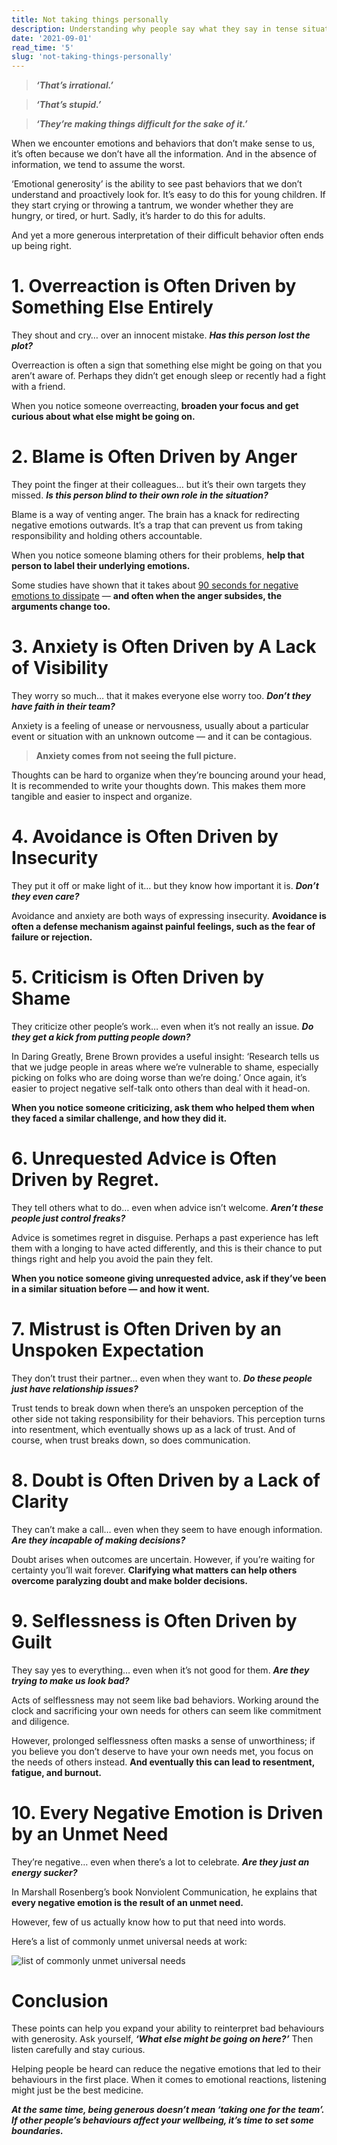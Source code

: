 ```yaml
---
title: Not taking things personally
description: Understanding why people say what they say in tense situations.
date: '2021-09-01'
read_time: '5'
slug: 'not-taking-things-personally'
---
```


> ***‘That’s irrational.’***

> ***‘That’s stupid.’***

> ***‘They’re making things difficult for the sake of it.’***

When we encounter emotions and behaviors that don’t make sense to us, it’s often because we don’t have all the information. And in the absence of information, we tend to assume the worst.

‘Emotional generosity’ is the ability to see past behaviors that we don’t understand and proactively look for. It’s easy to do this for young children. If they start crying or throwing a tantrum, we wonder whether they are hungry, or tired, or hurt. Sadly, it’s harder to do this for adults.

And yet a more generous interpretation of their difficult behavior often ends up being right.

# 1. Overreaction is Often Driven by Something Else Entirely

They shout and cry… over an innocent mistake. ***Has this person lost the plot?***

Overreaction is often a sign that something else might be going on that you aren’t aware of. Perhaps they didn’t get enough sleep or recently had a fight with a friend. 

When you notice someone overreacting, **broaden your focus and get curious about what else might be going on.**

# 2. Blame is Often Driven by Anger
They point the finger at their colleagues… but it’s their own targets they missed. ***Is this person blind to their own role in the situation?***

Blame is a way of venting anger. The brain has a knack for redirecting negative emotions outwards. It’s a trap that can prevent us from taking responsibility and holding others accountable.

When you notice someone blaming others for their problems, **help that person to label their underlying emotions.**

Some studies have shown that it takes about [90 seconds for negative emotions to dissipate](https://www.alysonmstone.com/90-seconds-to-emotional-resilience/) — **and often when the anger subsides, the arguments change too.**

# 3. Anxiety is Often Driven by A Lack of Visibility
They worry so much… that it makes everyone else worry too. ***Don’t they have faith in their team?***

Anxiety is a feeling of unease or nervousness, usually about a particular event or situation with an unknown outcome — and it can be contagious.

> **Anxiety comes from not seeing the full picture.**

Thoughts can be hard to organize when they’re bouncing around your head, It is recommended to write your thoughts down. This makes them more tangible and easier to inspect and organize.

# 4. Avoidance is Often Driven by Insecurity
They put it off or make light of it… but they know how important it is. ***Don’t they even care?***

Avoidance and anxiety are both ways of expressing insecurity. **Avoidance is often a defense mechanism against painful feelings, such as the fear of failure or rejection.**

# 5. Criticism is Often Driven by Shame
They criticize other people’s work… even when it’s not really an issue. ***Do they get a kick from putting people down?***

<!-- EDIT THIS POINT -->
In Daring Greatly, Brene Brown provides a useful insight: ‘Research tells us that we judge people in areas where we’re vulnerable to shame, especially picking on folks who are doing worse than we’re doing.’ Once again, it’s easier to project negative self-talk onto others than deal with it head-on.

**When you notice someone criticizing, ask them who helped them when they faced a similar challenge, and how they did it.**

# 6. Unrequested Advice is Often Driven by Regret. 
They tell others what to do… even when advice isn’t welcome. ***Aren’t these people just control freaks?***

Advice is sometimes regret in disguise. Perhaps a past experience has left them with a longing to have acted differently, and this is their chance to put things right and help you avoid the pain they felt.

**When you notice someone giving unrequested advice, ask if they’ve been in a similar situation before — and how it went.**

# 7. Mistrust is Often Driven by an Unspoken Expectation
They don’t trust their partner… even when they want to. ***Do these people just have relationship issues?***

Trust tends to break down when there’s an unspoken perception of the other side not taking responsibility for their behaviors. This perception turns into resentment, which eventually shows up as a lack of trust. And of course, when trust breaks down, so does communication.

# 8. Doubt is Often Driven by a Lack of Clarity
They can’t make a call… even when they seem to have enough information. ***Are they incapable of making decisions?***

Doubt arises when outcomes are uncertain. However, if you’re waiting for certainty you’ll wait forever. **Clarifying what matters can help others overcome paralyzing doubt and make bolder decisions.**

# 9. Selflessness is Often Driven by Guilt

They say yes to everything… even when it’s not good for them. ***Are they trying to make us look bad?***

Acts of selflessness may not seem like bad behaviors. Working around the clock and sacrificing your own needs for others can seem like commitment and diligence. 

However, prolonged selflessness often masks a sense of unworthiness; if you believe you don’t deserve to have your own needs met, you focus on the needs of others instead. **And eventually this can lead to resentment, fatigue, and burnout.**

# 10. Every Negative Emotion is Driven by an Unmet Need
They’re negative… even when there’s a lot to celebrate. ***Are they just an energy sucker?***

In Marshall Rosenberg’s book Nonviolent Communication, he explains that **every negative emotion is the result of an unmet need.** 

However, few of us actually know how to put that need into words.

Here’s a list of commonly unmet universal needs at work:

![list of commonly unmet universal needs](/blog-images/not-taking-things-personally/needs.png)

# Conclusion
These points can help you expand your ability to reinterpret bad behaviours with generosity. Ask yourself, ***‘What else might be going on here?’*** Then listen carefully and stay curious.

Helping people be heard can reduce the negative emotions that led to their behaviours in the first place. When it comes to emotional reactions, listening might just be the best medicine.

***At the same time, being generous doesn’t mean ‘taking one for the team’. If other people’s behaviours affect your wellbeing, it’s time to set some boundaries.***
